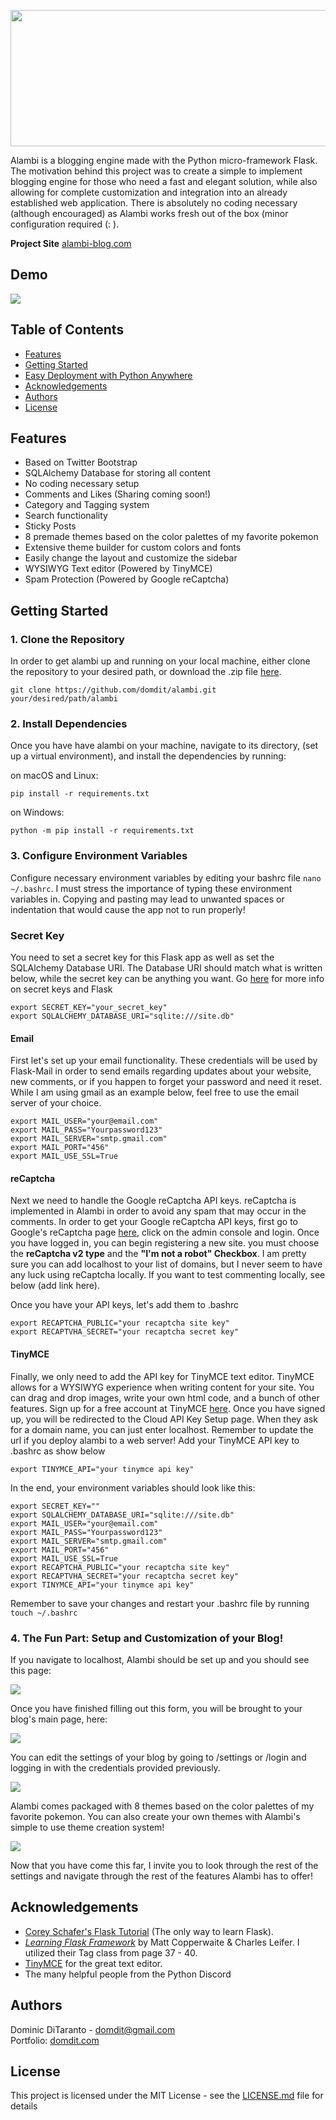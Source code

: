 <p align="center">
  <img src="https://github.com/domdit/myalambi/blob/master/static/logo.png?raw=true" align="center" height="218" width="548">
</p>

Alambi is a blogging engine made with the Python micro-framework Flask. The motivation behind this project was to create a simple to implement blogging engine for those who need a fast and elegant solution, while also allowing for complete customization and integration into an already established web application. There is absolutely no coding necessary (although encouraged) as Alambi works fresh out of the box (minor configuration required (: ).

**Project Site** [alambi-blog.com](http://www.alambi-blog.com)

## Demo
![](alambi/assets/demo.gif)

## Table of Contents
* [Features](#features)
* [Getting Started](#getting-started)
* [Easy Deployment with Python Anywhere](#deploy)
* [Acknowledgements](#thanks)
* [Authors](#contact)
* [License](#license)

## <a name="features"></a> Features 
* Based on Twitter Bootstrap
* SQLAlchemy Database for storing all content
* No coding necessary setup
* Comments and Likes (Sharing coming soon!)
* Category and Tagging system
* Search functionality
* Sticky Posts
* 8 premade themes based on the color palettes of my favorite pokemon
* Extensive theme builder for custom colors and fonts
* Easily change the layout and customize the sidebar
* WYSIWYG Text editor (Powered by TinyMCE)
* Spam Protection (Powered by Google reCaptcha)

## <a name="getting-started"></a> Getting Started
### 1. Clone the Repository
In order to get alambi up and running on your local machine, either clone the repository to your desired path, or download the .zip file [here](https://www.my-alambi.com/download).

```
git clone https://github.com/domdit/alambi.git your/desired/path/alambi
```

### 2. Install Dependencies
Once you have have alambi on your machine, navigate to its directory, (set up a virtual environment), and install the dependencies by running:

on macOS and Linux:
```
pip install -r requirements.txt
```
on Windows:
```
python -m pip install -r requirements.txt
```

### 3. Configure Environment Variables
Configure necessary environment variables by editing your bashrc file `nano ~/.bashrc`. I must stress the importance of typing these environment variables in. Copying and pasting may lead to unwanted spaces or indentation that would cause the app not to run properly!

### Secret Key
You need to set a secret key for this Flask app as well as set the SQLAlchemy Database URI. The Database URI should match what is written below, while the secret key can be anything you want. Go [here](https://stackoverflow.com/questions/34902378/where-do-i-get-a-secret-key-for-flask/34903502) for more info on secret keys and Flask

```
export SECRET_KEY="your_secret_key"
export SQLALCHEMY_DATABASE_URI="sqlite:///site.db"
```

#### Email
First let's set up your email functionality. These credentials will be used by Flask-Mail in order to send emails regarding updates about your website, new comments, or if you happen to forget your password and need it reset. While I am using gmail as an example below, feel free to use the email server of your choice.

```
export MAIL_USER="your@email.com"
export MAIL_PASS="Yourpassword123"
export MAIL_SERVER="smtp.gmail.com" 
export MAIL_PORT="456"
export MAIL_USE_SSL=True
```

#### reCaptcha
Next we need to handle the Google reCaptcha API keys. reCaptcha is implemented in Alambi in order to avoid any spam that may occur in the comments. In order to get your Google reCaptcha API keys, first go to Google's reCaptcha page [here](https://www.google.com/recaptcha/intro/v3.html),  click on the admin console and login. Once you have logged in, you can begin registering a new site. you must choose the **reCaptcha v2 type** and the **"I'm not a robot" Checkbox**. I am pretty sure you can add localhost to your list of domains, but I never seem to have any luck using reCaptcha locally. If you want to test commenting locally, see below (add link here). 

Once you have your API keys, let's add them to .bashrc

```
export RECAPTCHA_PUBLIC="your recaptcha site key"
export RECAPTVHA_SECRET="your recaptcha secret key"
```

#### TinyMCE
Finally, we only need to add the API key for TinyMCE text editor. TinyMCE allows for a WYSIWYG experience when writing content for your site. You can drag and drop images, write your own html code, and a bunch of other features. Sign up for a free account at TinyMCE [here](https://www.tiny.cloud/signup/). Once you have signed up, you will be redirected to the Cloud API Key Setup page. When they ask for a domain name, you can just enter localhost. Remember to update the url if you deploy alambi to a web server! Add your TinyMCE API key to .bashrc as show below

```
export TINYMCE_API="your tinymce api key"
```

In the end, your environment variables should look like this:
```
export SECRET_KEY=""
export SQLALCHEMY_DATABASE_URI="sqlite:///site.db"
export MAIL_USER="your@email.com"
export MAIL_PASS="Yourpassword123"
export MAIL_SERVER="smtp.gmail.com" 
export MAIL_PORT="456"
export MAIL_USE_SSL=True
export RECAPTCHA_PUBLIC="your recaptcha site key"
export RECAPTVHA_SECRET="your recaptcha secret key"
export TINYMCE_API="your tinymce api key"
```

Remember to save your changes and restart your .bashrc file by running `touch ~/.bashrc`

### 4. The Fun Part: Setup and Customization of your Blog!

If you navigate to localhost, Alambi should be set up and you should see this page:

![](alambi/assets/initialize.png)

Once you have finished filling out this form, you will be brought to your blog's main page, here:

![](alambi/assets/home.png)

You can edit the settings of your blog by going to /settings or /login and logging in with the credentials provided previously.

![](alambi/assets/settings1.png)

Alambi comes packaged with 8 themes based on the color palettes of my favorite pokemon. You can also create your own themes with Alambi's simple to use theme creation system!

![](alambi/assets/appearance.gif)

Now that you have come this far, I invite you to look through the rest of the settings and navigate through the rest of the features Alambi has to offer!


## <a name="thanks"></a> Acknowledgements
* [Corey Schafer's Flask Tutorial](https://www.youtube.com/watch?v=MwZwr5Tvyxo&list=PL-osiE80TeTs4UjLw5MM6OjgkjFeUxCYH) (The only way to learn Flask).
* [*Learning Flask Framework*](https://www.amazon.com/Learning-Flask-Framework-Matt-Copperwaite/dp/1783983361) by Matt Copperwaite & Charles Leifer. I utilized their Tag class from page 37 - 40.
* [TinyMCE](https://www.tiny.cloud/) for the great text editor.
* The many helpful people from the Python Discord


## <a name="contact"></a> Authors
Dominic DiTaranto - domdit@gmail.com <br>
Portfolio: [domdit.com](https://www.domdit.com)

## <a name="license"></a> License
This project is licensed under the MIT License - see the [LICENSE.md](https://github.com/domdit/myalambi/blob/master/LICENSE) file for details


